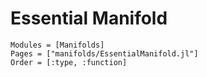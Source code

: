 # Essential Manifold

```@autodocs
Modules = [Manifolds]
Pages = ["manifolds/EssentialManifold.jl"]
Order = [:type, :function]
```